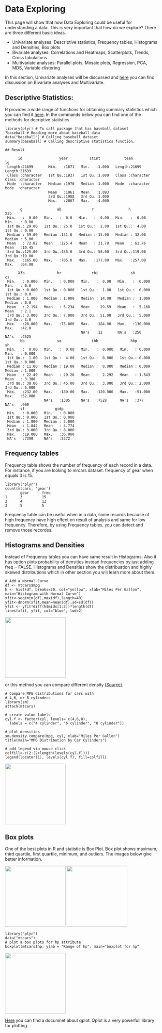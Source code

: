 
# Data Exploring

This page will show that how Data Exploring could be useful for understanding a data. 
This is very important that how do we explore? There are three different basic ideas. 
- Univariate analyses: Descriptive statistics, Frequency tables, Histograms and Densities, Box plots
- Bivariate analyses: Correlations and Heatmaps, Scatterplots, Trends, Cross tabulaitons
- Multivariate analyses: Parallel plots, Mosaic plots, Regression, PCA, MDS, Variable clistering

In this section, Univariate analyses will be discussed and [here](https://github.com/asikhalaban/R/blob/master/Data-Understanding.md#Correlation) you can find discussion on Bivariate analyses and Multivariate. 


## Descriptive Statistics:

R provides a wide range of functions for obtaining summary statistics which you can find it [here](http://www.statmethods.net/stats/descriptives.html). 
In the commands below you can find one of the methods for decriptive statistics.
```
library(plyr) # To call package that has baseball dataset
?baseball # Reading more about baseball data
data("baseball") # Calling baseball dataset
summary(baseball) # Calling descriptive statistics function. 

## Result

      id                 year          stint           team                lg           
 Length:21699       Min.   :1871   Min.   :1.000   Length:21699       Length:21699      
 Class :character   1st Qu.:1937   1st Qu.:1.000   Class :character   Class :character  
 Mode  :character   Median :1970   Median :1.000   Mode  :character   Mode  :character  
                    Mean   :1961   Mean   :1.093                                        
                    3rd Qu.:1988   3rd Qu.:1.000                                        
                    Max.   :2007   Max.   :4.000                                        
                                                                                        
       g                ab              r                h               X2b       
 Min.   :  0.00   Min.   :  0.0   Min.   :  0.00   Min.   :  0.00   Min.   : 0.00  
 1st Qu.: 29.00   1st Qu.: 25.0   1st Qu.:  2.00   1st Qu.:  4.00   1st Qu.: 0.00  
 Median : 59.00   Median :131.0   Median : 15.00   Median : 32.00   Median : 5.00  
 Mean   : 72.82   Mean   :225.4   Mean   : 31.78   Mean   : 61.76   Mean   :10.45  
 3rd Qu.:125.00   3rd Qu.:435.0   3rd Qu.: 58.00   3rd Qu.:119.00   3rd Qu.:19.00  
 Max.   :165.00   Max.   :705.0   Max.   :177.00   Max.   :257.00   Max.   :64.00  
                                                                                   
      X3b               hr              rbi               sb                cs      
 Min.   : 0.000   Min.   : 0.000   Min.   :  0.00   Min.   :  0.000   Min.   : 0.0  
 1st Qu.: 0.000   1st Qu.: 0.000   1st Qu.:  1.00   1st Qu.:  0.000   1st Qu.: 0.0  
 Median : 1.000   Median : 1.000   Median : 14.00   Median :  1.000   Median : 0.0  
 Mean   : 2.194   Mean   : 5.234   Mean   : 29.59   Mean   :  5.168   Mean   : 2.1  
 3rd Qu.: 3.000   3rd Qu.: 7.000   3rd Qu.: 51.00   3rd Qu.:  5.000   3rd Qu.: 3.0  
 Max.   :28.000   Max.   :73.000   Max.   :184.00   Max.   :130.000   Max.   :42.0  
                                   NA's   :12       NA's   :250       NA's   :4525  
       bb               so              ibb               hbp               sh        
 Min.   :  0.00   Min.   :  0.00   Min.   :  0.000   Min.   : 0.000   Min.   : 0.000  
 1st Qu.:  1.00   1st Qu.:  4.00   1st Qu.:  0.000   1st Qu.: 0.000   1st Qu.: 0.000  
 Median : 11.00   Median : 19.00   Median :  0.000   Median : 0.000   Median : 1.000  
 Mean   : 22.49   Mean   : 29.26   Mean   :  2.292   Mean   : 1.543   Mean   : 3.388  
 3rd Qu.: 38.00   3rd Qu.: 45.00   3rd Qu.:  3.000   3rd Qu.: 2.000   3rd Qu.: 5.000  
 Max.   :232.00   Max.   :189.00   Max.   :120.000   Max.   :51.000   Max.   :52.000  
                  NA's   :1305     NA's   :7528      NA's   :377      NA's   :960     
       sf              gidp       
 Min.   : 0.000   Min.   : 0.000  
 1st Qu.: 0.000   1st Qu.: 0.000  
 Median : 1.000   Median : 2.000  
 Mean   : 1.842   Mean   : 4.774  
 3rd Qu.: 3.000   3rd Qu.: 8.000  
 Max.   :19.000   Max.   :36.000  
 NA's   :7390     NA's   :5272    
```

## Frequency tables

Frequency table shows the number of frequency of each record in a data. 
For instance, if you are looking to mrcars dataset. frequency of gear when equals 3 is 15. 
```
library('plyr')
count(mtcars, 'gear')
       gear      freq
1      3         15
2      4         12
3      5         5
```
Frequency table can be useful when in a data, some records because of high frequency have high effect on result of analysis and same for low frequency. Therefore, by using Frequency tables, you can detect and remove those recordes.


## Histograms and Densities

Instead of Frequency tables you can have same result in Histograms. Also it has option plots probability of densities instead frequencies by just adding freq = FALSE. Histograms and Densities show the distribuation and highly skewed distributions which in other section you will learn more about them. 
```
# Add a Normal Curve
df <- mtcars$mpg 
h <- hist(df, breaks=20, col="yellow", xlab="Miles Per Gallon", main="Histogram with Normal Curve") 
xfit<-seq(min(df),max(df),length=40) 
yfit<-dnorm(xfit,mean=mean(df),sd=sd(df)) 
yfit <- yfit*diff(h$mids[1:2])*length(df) 
lines(xfit, yfit, col="blue", lwd=2)
```
<img width=200px; src="https://github.com/asikhalaban/R/blob/master/img/Screen%20Shot%202016-11-09%20at%201.46.31%20PM.png"><br>

or this method you can compare different density [(Source)](http://www.statmethods.net/graphs/density.html).
```
# Compare MPG distributions for cars with 
# 4,6, or 8 cylinders
library(sm)
attach(mtcars)

# create value labels 
cyl.f <- factor(cyl, levels= c(4,6,8),
  labels = c("4 cylinder", "6 cylinder", "8 cylinder")) 

# plot densities 
sm.density.compare(mpg, cyl, xlab="Miles Per Gallon")
title(main="MPG Distribution by Car Cylinders")

# add legend via mouse click
colfill<-c(2:(2+length(levels(cyl.f)))) 
legend(locator(1), levels(cyl.f), fill=colfill)
```
<img width=200px; src="https://github.com/asikhalaban/R/blob/master/img/Screen%20Shot%202016-11-09%20at%201.56.35%20PM.png">


## Box plots

One of the best plots in R and statistic is Box Plot. Box plot shows maximum, third quartile, first quartile, minimum, and outliers. The images below give better information. 

<img width=200px; src="https://github.com/asikhalaban/R/blob/master/img/Screen%20Shot%202016-11-09%20at%202.24.14%20PM.png">
<img width=200px; src="https://github.com/asikhalaban/R/blob/master/img/Screen%20Shot%202016-11-09%20at%202.24.20%20PM.png">


```
library("plyr")
data("mtcars")
# plot a box plots for hp attribute
boxplot(mtcars$hp, ylab = "Range of hp", main="boxplot for hp"
```
<img width=200px; src="https://github.com/asikhalaban/R/blob/master/img/Screen%20Shot%202016-11-09%20at%202.42.08%20PM.png">


[Here](https://github.com/asikhalaban/R/blob/master/qplot.pdf) you can find a documnet about qplot. Qplot is a very powerfull library for plotting.

